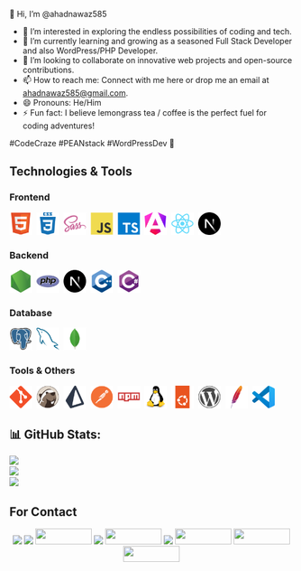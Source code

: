 👋 Hi, I’m @ahadnawaz585

- 👀 I’m interested in exploring the endless possibilities of coding and tech.
- 🌱 I’m currently learning and growing as a seasoned Full Stack Developer and also WordPress/PHP Developer.
- 💞️ I’m looking to collaborate on innovative web projects and open-source contributions.
- 📫 How to reach me: Connect with me here or drop me an email at ahadnawaz585@gmail.com.
- 😄 Pronouns: He/Him
- ⚡ Fun fact: I believe lemongrass tea / coffee is the perfect fuel for coding adventures!

#CodeCraze #PEANstack #WordPressDev 🚀

## Technologies & Tools

<div>

  ### Frontend
  <img src="https://github.com/devicons/devicon/blob/master/icons/html5/html5-original.svg" title="HTML5" alt="HTML" width="40" height="40"/>&nbsp;
  <img src="https://github.com/devicons/devicon/blob/master/icons/css3/css3-plain-wordmark.svg"  title="CSS3" alt="CSS" width="40" height="40"/>&nbsp;
  <img src="https://github.com/devicons/devicon/blob/master/icons/sass/sass-original.svg"  title="SCSS" alt="SCSS" width="40" height="40"/>&nbsp;
  <img src="https://github.com/devicons/devicon/blob/master/icons/javascript/javascript-original.svg" title="JavaScript" alt="JavaScript" width="40" height="40"/>&nbsp;
  <img src="https://github.com/devicons/devicon/blob/master/icons/typescript/typescript-original.svg" title="TypeScript" alt="TypeScript" width="40" height="40"/>&nbsp;
  <img src="https://github.com/devicons/devicon/blob/master/icons/angular/angular-original.svg"  title="Angular" alt="Angular" width="40" height="40"/>&nbsp;
  <img src="https://github.com/devicons/devicon/blob/master/icons/react/react-original.svg" title="React" alt="React" width="40" height="40"/>&nbsp;
  <img src="https://github.com/devicons/devicon/blob/master/icons/nextjs/nextjs-original.svg" title="Next" alt="Next" width="40" height="40"/>&nbsp;

  ### Backend
  <img src="https://github.com/devicons/devicon/blob/master/icons/nodejs/nodejs-original.svg" title="NodeJS" alt="NodeJS" width="40" height="40"/>&nbsp;
  <img src="https://github.com/devicons/devicon/blob/master/icons/php/php-original.svg" title="PHP" alt="PHP" width="40" height="40"/>&nbsp;
  <img src="https://github.com/devicons/devicon/blob/master/icons/nextjs/nextjs-original.svg" title="Next" alt="Next" width="40" height="40"/>&nbsp;
  <img src="https://github.com/devicons/devicon/blob/master/icons/cplusplus/cplusplus-original.svg" title="C++"  alt="C++" width="40" height="40"/>&nbsp;
  <img src="https://github.com/devicons/devicon/blob/master/icons/csharp/csharp-original.svg" title="C#"  alt="C#" width="40" height="40"/>&nbsp;

  ### Database
  <img src="https://github.com/devicons/devicon/blob/master/icons/postgresql/postgresql-original.svg" title="PostgreSQL" alt="PostgreSQL" width="40" height="40"/>&nbsp;
  <img src="https://github.com/devicons/devicon/blob/master/icons/mysql/mysql-original.svg" title="MySQL"  alt="MySQL" width="40" height="40"/>&nbsp;
  <img src="https://github.com/devicons/devicon/blob/master/icons/mongodb/mongodb-original.svg" title="MongoDB"  alt="MongoDB" width="40" height="40"/>&nbsp;

  ### Tools & Others
  <img src="https://github.com/devicons/devicon/blob/master/icons/git/git-original.svg" title="Git" alt="Git" width="40" height="40"/>&nbsp;
  <img src="https://github.com/devicons/devicon/blob/master/icons/dbeaver/dbeaver-original.svg" title="DBeaver" alt="DBeaver" width="40" height="40"/>&nbsp;
  <img src="https://github.com/devicons/devicon/blob/master/icons/prisma/prisma-original.svg" title="Prisma" alt="Prisma" width="40" height="40"/>&nbsp;
  <img src="https://github.com/devicons/devicon/blob/master/icons/postman/postman-original.svg" title="Postman" alt="Postman" width="40" height="40"/>&nbsp;
  <img src="https://github.com/devicons/devicon/blob/master/icons/npm/npm-original-wordmark.svg" title="npm" alt="npm" width="40" height="40"/>&nbsp;
  <img src="https://github.com/devicons/devicon/blob/master/icons/linux/linux-original.svg" title="Linux" alt="Linux" width="40" height="40"/>&nbsp;
  <img src="https://github.com/devicons/devicon/blob/master/icons/ubuntu/ubuntu-original.svg" title="Ubuntu" alt="Ubuntu" width="40" height="40"/>&nbsp;
  <img src="https://github.com/devicons/devicon/blob/master/icons/wordpress/wordpress-plain.svg" title="WordPress" alt="WordPress" width="40" height="40"/>&nbsp;
  <img src="https://github.com/devicons/devicon/blob/master/icons/apache/apache-original.svg" title="Apache" alt="Apache" width="40" height="40"/>&nbsp;
  <img src="https://github.com/devicons/devicon/blob/master/icons/vscode/vscode-original.svg" title="VS Code" alt="VS Code" width="40" height="40"/>&nbsp;
  
</div>


## 📊 GitHub Stats:
![](https://github-readme-stats.vercel.app/api?username=ahadnawaz585&theme=dark&hide_border=false&include_all_commits=false&count_private=false)<br/>
![](https://github-readme-streak-stats.herokuapp.com/?user=ahadnawaz585&theme=dark&hide_border=false)<br/>
![](https://github-readme-stats.vercel.app/api/top-langs/?username=ahadnawaz585&theme=dark&hide_border=false&include_all_commits=false&count_private=false&layout=compact)


## For Contact

<div id="contact-links" align="center">
  <a href="https://www.linkedin.com/in/ahad-nawaz-248214234/" target="_blank"><img src="https://img.shields.io/badge/LinkedIn-blue?logo=linkedin&logoColor=white&style=for-the-badge" width="100"/></a>
  <a href="https://www.youtube.com/channel/UCax8xco37rpJfEDk5H8dqYg" target="_blank"><img src="https://img.shields.io/badge/YouTube-red?style=for-the-badge&logo=youtube&logoColor=white" width="100"/></a>
  <a href="https://www.fiverr.com/ahadnawaz__?up_rollout=true" target="_blank"><img src="https://img.shields.io/badge/Fiverr-darkgreen?style=for-the-badge&logo=fiverr&logoColor=white" height="28px" width="100"/></a>
  <a href="https://twitter.com/ahadnawaz__" target="_blank"><img src="https://img.shields.io/badge/Twitter-blue?style=for-the-badge&logo=twitter&logoColor=white" width="100"/></a>
  <a href="https://www.upwork.com/freelancers/~01b51d8732ee00bc45?viewMode=1" target="_blank"><img src="https://img.shields.io/badge/Upwork-darkgreen?style=for-the-badge&logo=upwork&logoColor=green" height="28px" width="100"/></a>
   <a href="https://medium.com/@ahadnawaz585" target="_blank" ><img src="https://img.shields.io/badge/Medium-black?style=for-the-badge&logo=medium&logoColor=white" width="100"/></a>
  <a href="mailto:ahadnawaz585@gmail.com" target="_blank"><img src="https://img.shields.io/badge/Gmail-red?style=for-the-badge&logo=gmail&logoColor=white" height="28px"  width="100"/></a>
  <a href="https://www.instagram.com/ahadnawaz__/" target="_blank"><img src="https://img.shields.io/badge/Instagram-orange?style=for-the-badge&logo=instagram&logoColor=white" height="28px"  width="100"/></a>
  <a href="https://www.facebook.com/captainahad585" target="_blank"><img src="https://img.shields.io/badge/Facebook-blue?style=for-the-badge&logo=facebook&logoColor=white" height="28px"  width="100"/></a>
</div>

